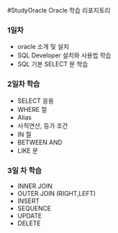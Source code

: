 #StudyOracle
Oracle 학습 리포지토리

### 1일차
- oracle 소개 및 설치
- SQL Developer 설치와 사용법 학습
- SQL 기본 SELECT 문 학습


### 2일차 학습
- SELECT 응용
- WHERE 절 
- Alias
- 사칙연산, 등가 조건
- IN 절
- BETWEEN AND
- LIKE 문


### 3일 차 학습
 - INNER JOIN 
 - OUTER JOIN (RIGHT,LEFT)
 - INSERT
 - SEQUENCE
 - UPDATE
 - DELETE
